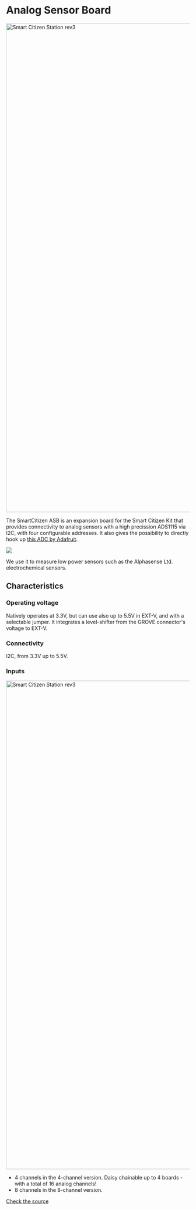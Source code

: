 Analog Sensor Board
======================

<img src="https://live.staticflickr.com/65535/50813319911_fc2c6c020f_k.jpg" width="2000" height="1335" alt="Smart Citizen Station rev3">

The SmartCitizen ASB is an expansion board for the Smart Citizen Kit that provides connectivity to analog sensors with a high precission ADS1115 via I2C, with four configurable addresses. It also gives the possibility to directly hook up [this ADC by Adafruit](https://www.adafruit.com/product/1085).

![](/assets/images/asb4ch.jpg)

We use it to measure low power sensors such as the Alphasense Ltd. electrochemical sensors.

## Characteristics

### Operating voltage

Natively operates at 3.3V, but can use also up to 5.5V in EXT-V, and with a selectable jumper. It integrates a level-shifter from the GROVE connector's voltage to EXT-V.

### Connectivity

I2C, from 3.3V up to 5.5V.

### Inputs

<img src="https://live.staticflickr.com/65535/50812573983_30bfb4b35f_k.jpg" width="2000" height="1334" alt="Smart Citizen Station rev3">

- 4 channels in the 4-channel version. Daisy chainable up to 4 boards - with a total of 16 analog channels!
- 8 channels in the 8-channel version.

<a class="github-button" data-size="large" href="https://github.com/fablabbcn/smartcitizen-analog-sensor-board" aria-label="Check the source code">Check the source</a>

